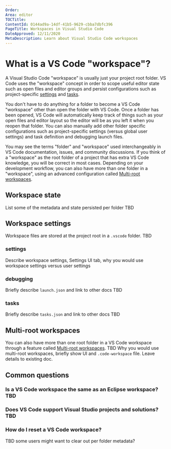 ```yaml
---
Order:
Area: editor
TOCTitle:
ContentId: 0144ad9a-14df-41b5-9629-cbba7dbfc396
PageTitle: Workspaces in Visual Studio Code
DateApproved: 12/11/2020
MetaDescription: Learn about Visual Studio Code workspaces
---
```

# What is a VS Code "workspace"?

A Visual Studio Code "workspace" is usually just your project root folder. VS Code uses the "workspace" concept in order to scope useful editor state such as open files and editor groups and persist configurations such as project-specific [settings](/docs/getstarted/settings.md) and [tasks](/docs/editor/tasks.md).

You don't have to do anything for a folder to become a VS Code "workspace" other than open the folder with VS Code. Once a folder has been opened, VS Code will automatically keep track of things such as your open files and editor layout so the editor will be as you left it when you reopen that folder. You can also manually add other folder specific configurations such as project-specific settings (versus global user settings) and task definition and debugging launch files.

You may see the terms "folder" and "workspace" used interchangeably in VS Code documentation, issues, and community discussions. If you think of a "workspace" as the root folder of a project that has extra VS Code knowledge, you will be correct in most cases. Depending on your development workflow, you can also have more than one folder in a "workspace", using an advanced configuration called [Multi-root workspaces](#multi-root-workspaces).

## Workspace state

List some of the metadata and state persisted per folder TBD

## Workspace settings

Workspace files are stored at the project root in a `.vscode` folder. TBD

### settings

Describe workspace settings, Settings UI tab, why you would use workspace settings versus user settings

### debugging

Briefly describe `launch.json` and link to other docs TBD

### tasks

Briefly describe `tasks.json` and link to other docs TBD

## Multi-root workspaces

You can also have more than one root folder in a VS Code workspace through a feature called [Multi-root workspaces](/docs/editor/multi-root-workspaces.md). TBD Why you would use multi-root workspaces, briefly show UI and `.code-workspace` file. Leave details to existing doc.

## Common questions

### Is a VS Code workspace the same as an Eclipse workspace? TBD

### Does VS Code support Visual Studio projects and solutions? TBD

### How do I reset a VS Code workspace?

TBD some users might want to clear out per folder metadata?
